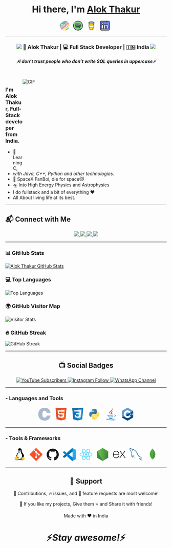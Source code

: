 
<div align="center">
  <h1>Hi there, I'm <a href="https://github.com/thakur2309">Alok Thakur</a> 
  </h1>

</div>

<p align='center'>
  <a href="https://www.instagram.com/sudo_xploit/"><img height="30" src="https://raw.githubusercontent.com/8bithemant/8bithemant/master/devto.png?raw=true" alt="Instagram"></a>&nbsp;&nbsp;
  <a href="https://www.youtube.com/channel/UCvWOXCh0MM4aFukIkb-zgQw"><img height="30" src="https://raw.githubusercontent.com/8bithemant/8bithemant/master/spotify.png?raw=true" alt="YouTube"></a>&nbsp;&nbsp;
  <a href="https://whatsapp.com/channel/0029VbAiqVMKLaHjg5J1Nm2F"><img height="30" src="https://raw.githubusercontent.com/8bithemant/8bithemant/master/coffee.jpg?raw=true" alt="WhatsApp"></a>&nbsp;&nbsp;
  <a href="mailto:thakuralok210@gmail.com"><img height="30" src="https://raw.githubusercontent.com/8bithemant/8bithemant/master/linkedin.png?raw=true" alt="Email"></a>&nbsp;&nbsp;
</p>

---

<div align="center">
<h3><img src="https://media.giphy.com/media/WUlplcMpOCEmTGBtBW/giphy.gif" width="30"> 🙎 Alok Thakur | 💻 Full Stack Developer | 🇮🇳 India <img src="https://media.giphy.com/media/WUlplcMpOCEmTGBtBW/giphy.gif" width="30"></h3>
</div>

<p align="center">
  <a href="https://visitor-badge.glitch.me/badge?page_id=thakur2309.thakur2309"> 
  </a>
</p>

<h5 align="center">
  <i>⚡️I don’t trust people who don’t write SQL queries in uppercase⚡️</i>
</h5>

<br />

<img align="right" height="270px" width="450px" alt="GIF" src="https://media.giphy.com/media/3FjEPbKqEPhPpmC8uY/giphy.gif" />
<p align="center">
  <h3>I'm Alok Thakur, Full-Stack developer from India.</h3>
</p>

- 🥀 Learning C,   
- <i>with Java, C++, Python and other technologies.</i>  
- 🔭 SpaceX FanBoi, die for space😼  
- 🛸 Into High Energy Physics and Astrophysics  
- I do fullstack and a bit of everything :heart:  
- All About living life at its best. 
---
## 📬 Connect with Me  

<p align="center">
  <a href="https://www.instagram.com/sudo_xploit?igsh=MWN0YWc3N2JyenhoNw==" target="_blank">
    <img src="https://img.shields.io/badge/Instagram-E4405F?style=for-the-badge&logo=instagram&logoColor=white" />
  </a>
  <a href="https://whatsapp.com/channel/0029VbAiqVMKLaHjg5J1Nm2F" target="_blank">
    <img src="https://img.shields.io/badge/WhatsApp-25D366?style=for-the-badge&logo=whatsapp&logoColor=white" />
  </a>
  <a href="https://www.youtube.com/channel/UCvWOXCh0MM4aFukIkb-zgQw" target="_blank">
    <img src="https://img.shields.io/badge/YouTube-FF0000?style=for-the-badge&logo=youtube&logoColor=white" />
  </a>
  <a href="mailto:thakuralok210@gmail.com">
    <img src="https://img.shields.io/badge/Email-D14836?style=for-the-badge&logo=gmail&logoColor=white" />
  </a>
</p>

---

<p align="center">
  <h3>📊 GitHub Stats</h3>
  <a href="https://github.com/thakur2309">
    <img src="https://github-readme-stats.vercel.app/api?username=thakur2309&show_icons=true&theme=radical&count_private=true" alt="Alok Thakur GitHub Stats"/>
  </a>
</p>

<p align="center">
  <h3>💻 Top Languages</h3>
  <img src="https://github-readme-stats.vercel.app/api/top-langs/?username=thakur2309&layout=compact&theme=radical" alt="Top Languages"/>
</p>

<p align="center">
  <h3>🌍 GitHub Visitor Map</h3>
  <img src="https://github-readme-stats.vercel.app/api?username=thakur2309&show_icons=true&theme=radical&count_private=true&include_all_commits=true&hide_border=false" alt="Visitor Stats"/>
</p>

<p align="center">
  <h3>🔥 GitHub Streak</h3>
  <img src="https://github-readme-streak-stats.herokuapp.com/?user=thakur2309&theme=radical" alt="GitHub Streak"/>
</p>

---

<h2 align="center">📺 Social Badges</h2>

<p align="center">
  <a href="https://www.youtube.com/channel/UCvWOXCh0MM4aFukIkb-zgQw">
    <img src="https://img.shields.io/youtube/channel/subscribers/UCvWOXCh0MM4aFukIkb-zgQw?style=social" alt="YouTube Subscribers"/>
  </a>
  <a href="https://www.instagram.com/sudo_xploit/">
    <img src="https://img.shields.io/badge/Instagram-Follow-FF69B4?style=social&logo=instagram" alt="Instagram Follow"/>
  </a>
  <a href="https://whatsapp.com/channel/0029VbAiqVMKLaHjg5J1Nm2F">
    <img src="https://img.shields.io/badge/WhatsApp-Join-25D366?style=social&logo=whatsapp" alt="WhatsApp Channel"/>
  </a>
</p>

---

### - Languages and Tools

<p align="center">
  <img src="https://raw.githubusercontent.com/devicons/devicon/master/icons/c/c-original.svg" alt="c" width="40" height="40" style="margin:4px"/>  
  <img src="https://raw.githubusercontent.com/devicons/devicon/master/icons/html5/html5-original.svg" alt="html5" width="40" height="40" style="margin:4px"/>  
  <img src="https://raw.githubusercontent.com/devicons/devicon/master/icons/css3/css3-original.svg" alt="css3" width="40" height="40" style="margin:4px"/>  
  <img src="https://raw.githubusercontent.com/devicons/devicon/master/icons/python/python-original.svg" alt="python" width="40" height="40" style="margin:4px"/>  
  <img src="https://raw.githubusercontent.com/devicons/devicon/master/icons/java/java-original.svg" alt="java" width="40" height="40" style="margin:4px"/>  
  <img src="https://raw.githubusercontent.com/devicons/devicon/master/icons/cplusplus/cplusplus-original.svg" alt="cplusplus" width="40" height="40" style="margin:4px"/>  
</p>


---
### - Tools & Frameworks

<p align="center">
  <img src="https://raw.githubusercontent.com/devicons/devicon/master/icons/linux/linux-original.svg" alt="linux" width="40" height="40" style="margin:4px"/>  
  <img src="https://raw.githubusercontent.com/devicons/devicon/master/icons/git/git-original.svg" alt="git" width="40" height="40" style="margin:4px"/>  
  <img src="https://raw.githubusercontent.com/devicons/devicon/master/icons/github/github-original.svg" alt="github" width="40" height="40" style="margin:4px"/>  
  <img src="https://raw.githubusercontent.com/devicons/devicon/master/icons/vscode/vscode-original.svg" alt="vscode" width="40" height="40" style="margin:4px"/>  
  <img src="https://raw.githubusercontent.com/devicons/devicon/master/icons/react/react-original.svg" alt="react" width="40" height="40" style="margin:4px"/>  
  <img src="https://raw.githubusercontent.com/devicons/devicon/master/icons/nodejs/nodejs-original.svg" alt="nodejs" width="40" height="40" style="margin:4px"/>  
  <img src="https://raw.githubusercontent.com/devicons/devicon/master/icons/express/express-original.svg" alt="express" width="40" height="40" style="margin:4px"/>  
  <img src="https://raw.githubusercontent.com/devicons/devicon/master/icons/mysql/mysql-original.svg" alt="mysql" width="40" height="40" style="margin:4px"/>  
  <img src="https://raw.githubusercontent.com/devicons/devicon/master/icons/mongodb/mongodb-original.svg" alt="mongodb" width="40" height="40" style="margin:4px"/>  
</p>

---

<h2 align="center">🤝 Support</h2>
<p align="center">🎀 Contributions, 🔥 issues, and 🥮 feature requests are most welcome!</p>
<p align="center">💙 If you like my projects, Give them ⭐ and Share it with friends!</p>
<p align="center">Made with ❤️ in India</p>

<h1 align='center'>⚡️<i>Stay awesome!</i>⚡️</h1>
